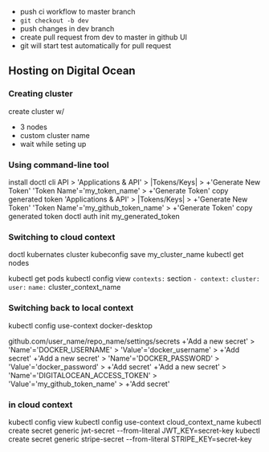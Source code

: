 * push ci workflow to master branch
* `git checkout -b dev`
* push changes in dev branch
* create pull request from dev to master in github UI 
* git will start test automatically for pull request


## Hosting on Digital Ocean
### Creating cluster
create cluster w/ 
- 3 nodes 
- custom cluster name
- wait while seting up

### Using command-line tool
install doctl cli
API > 
    'Applications & API' > |Tokens/Keys| > +'Generate New Token'
        'Token Name'='my_token_name' > +'Generate Token'
            copy generated token
    'Applications & API' > |Tokens/Keys| > +'Generate New Token'
        'Token Name'='my_github_token_name' > +'Generate Token'
            copy generated token
doctl auth init my_generated_token 

### Switching to cloud context
doctl kubernates cluster kubeconfig save my_cluster_name
kubectl get nodes

kubectl get pods
kubectl config view
    `contexts:` section
    `- context:`
            `cluster:`
            `user:`
        `name:` cluster_context_name
### Switching back to local context
kubectl config use-context docker-desktop


github.com/user_name/repo_name/settings/secrets
    +'Add a new secret' > 
        'Name'='DOCKER_USERNAME' > 'Value'='docker_username' > +'Add secret'
    +'Add a new secret' > 
        'Name'='DOCKER_PASSWORD' > 'Value'='docker_password' > +'Add secret'
    +'Add a new secret' > 
        'Name'='DIGITALOCEAN_ACCESS_TOKEN' > 'Value'='my_github_token_name' > +'Add secret'

### in cloud context
kubectl config view
kubectl config use-context cloud_context_name
kubectl create secret generic jwt-secret --from-literal JWT_KEY=secret-key
kubectl create secret generic stripe-secret --from-literal STRIPE_KEY=secret-key